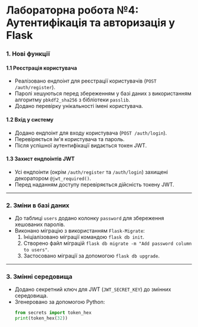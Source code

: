 # Лабораторна робота №4: Аутентифікація та авторизація у Flask

### 1. **Нові функції**
#### 1.1 Реєстрація користувача
- Реалізовано ендпоінт для реєстрації користувачів (`POST /auth/register`).
- Паролі хешуються перед збереженням у базі даних з використанням алгоритму `pbkdf2_sha256` з бібліотеки `passlib`.
- Додано перевірку унікальності імені користувача.

#### 1.2 Вхід у систему
- Додано ендпоінт для входу користувача (`POST /auth/login`).
- Перевіряється ім'я користувача та пароль.
- Після успішної аутентифікації видається токен JWT.

#### 1.3 Захист ендпоінтів JWT
- Усі ендпоінти (окрім `/auth/register` та `/auth/login`) захищені декоратором `@jwt_required()`.
- Перед наданням доступу перевіряється дійсність токену JWT.

---

### 2. **Зміни в базі даних**
- До таблиці `users` додано колонку `password` для збереження хешованих паролів.
- Виконано міграцію з використанням `Flask-Migrate`:
  1. Ініціалізовано міграції командою `flask db init`.
  2. Створено файл міграцій `flask db migrate -m "Add password column to users"`.
  3. Застосовано міграції за допомогою `flask db upgrade`.

---

### 3. **Змінні середовища**
- Додано секретний ключ для JWT (`JWT_SECRET_KEY`) до змінних середовища.
- Згенеровано за допомогою Python:
  ```python
  from secrets import token_hex
  print(token_hex(32))